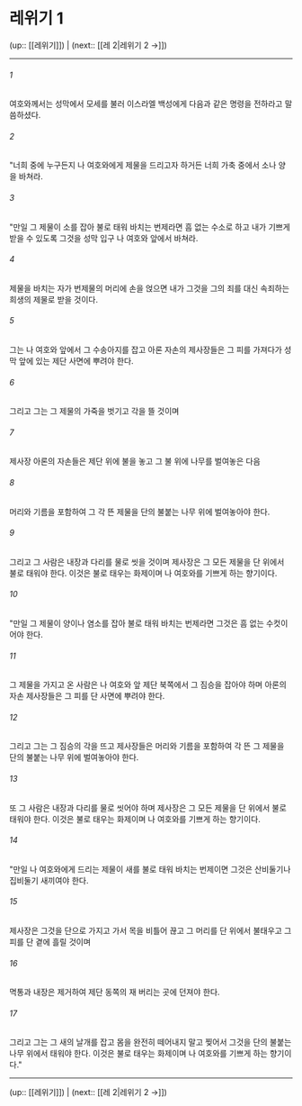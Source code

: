# 레위기 1

(up:: [[레위기]]) | (next:: [[레 2|레위기 2 →]])

***




###### 1 

여호와께서는 성막에서 모세를 불러 이스라엘 백성에게 다음과 같은 명령을 전하라고 말씀하셨다. 



###### 2 

"너희 중에 누구든지 나 여호와에게 제물을 드리고자 하거든 너희 가축 중에서 소나 양을 바쳐라. 



###### 3 

"만일 그 제물이 소를 잡아 불로 태워 바치는 번제라면 흠 없는 수소로 하고 내가 기쁘게 받을 수 있도록 그것을 성막 입구 나 여호와 앞에서 바쳐라. 



###### 4 

제물을 바치는 자가 번제물의 머리에 손을 얹으면 내가 그것을 그의 죄를 대신 속죄하는 희생의 제물로 받을 것이다. 



###### 5 

그는 나 여호와 앞에서 그 수송아지를 잡고 아론 자손의 제사장들은 그 피를 가져다가 성막 앞에 있는 제단 사면에 뿌려야 한다. 



###### 6 

그리고 그는 그 제물의 가죽을 벗기고 각을 뜰 것이며 



###### 7 

제사장 아론의 자손들은 제단 위에 불을 놓고 그 불 위에 나무를 벌여놓은 다음 



###### 8 

머리와 기름을 포함하여 그 각 뜬 제물을 단의 불붙는 나무 위에 벌여놓아야 한다. 



###### 9 

그리고 그 사람은 내장과 다리를 물로 씻을 것이며 제사장은 그 모든 제물을 단 위에서 불로 태워야 한다. 이것은 불로 태우는 화제이며 나 여호와를 기쁘게 하는 향기이다. 



###### 10 

"만일 그 제물이 양이나 염소를 잡아 불로 태워 바치는 번제라면 그것은 흠 없는 수컷이어야 한다. 



###### 11 

그 제물을 가지고 온 사람은 나 여호와 앞 제단 북쪽에서 그 짐승을 잡아야 하며 아론의 자손 제사장들은 그 피를 단 사면에 뿌려야 한다. 



###### 12 

그리고 그는 그 짐승의 각을 뜨고 제사장들은 머리와 기름을 포함하여 각 뜬 그 제물을 단의 불붙는 나무 위에 벌여놓아야 한다. 



###### 13 

또 그 사람은 내장과 다리를 물로 씻어야 하며 제사장은 그 모든 제물을 단 위에서 불로 태워야 한다. 이것은 불로 태우는 화제이며 나 여호와를 기쁘게 하는 향기이다. 



###### 14 

"만일 나 여호와에게 드리는 제물이 새를 불로 태워 바치는 번제이면 그것은 산비둘기나 집비둘기 새끼여야 한다. 



###### 15 

제사장은 그것을 단으로 가지고 가서 목을 비틀어 끊고 그 머리를 단 위에서 불태우고 그 피를 단 곁에 흘릴 것이며 



###### 16 

멱통과 내장은 제거하여 제단 동쪽의 재 버리는 곳에 던져야 한다. 



###### 17 

그리고 그는 그 새의 날개를 잡고 몸을 완전히 떼어내지 말고 찢어서 그것을 단의 불붙는 나무 위에서 태워야 한다. 이것은 불로 태우는 화제이며 나 여호와를 기쁘게 하는 향기이다."

***

(up:: [[레위기]]) | (next:: [[레 2|레위기 2 →]])
